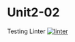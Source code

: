 # Unit2-02
Testing Linter
 [![linter](https://github.com/Angelina-Rajesh/Unit2-02/workflows/linter/badge.svg)](https://github.com/marketplace/actions/super-linter)         
